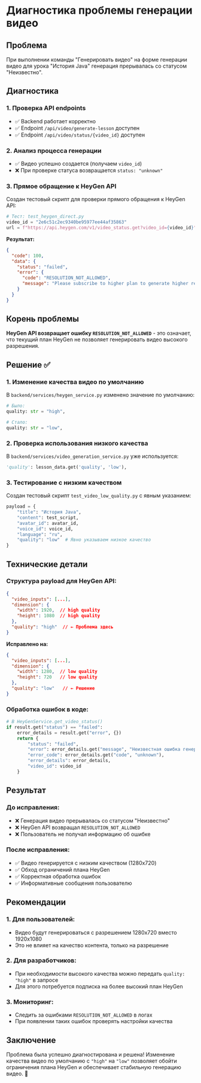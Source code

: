 # Диагностика проблемы генерации видео

## Проблема

При выполнении команды "Генерировать видео" на форме генерации видео для урока "История Java" генерация прерывалась со статусом "Неизвестно".

## Диагностика

### **1. Проверка API endpoints**
- ✅ Backend работает корректно
- ✅ Endpoint `/api/video/generate-lesson` доступен
- ✅ Endpoint `/api/video/status/{video_id}` доступен

### **2. Анализ процесса генерации**
- ✅ Видео успешно создается (получаем `video_id`)
- ❌ При проверке статуса возвращается `status: "unknown"`

### **3. Прямое обращение к HeyGen API**

Создан тестовый скрипт для проверки прямого обращения к HeyGen API:

```python
# Тест: test_heygen_direct.py
video_id = "2e6c51c2ec9340be95977ee44af35863"
url = f"https://api.heygen.com/v1/video_status.get?video_id={video_id}"
```

**Результат:**
```json
{
  "code": 100,
  "data": {
    "status": "failed",
    "error": {
      "code": "RESOLUTION_NOT_ALLOWED",
      "message": "Please subscribe to higher plan to generate higher resolution videos"
    }
  }
}
```

## Корень проблемы

**HeyGen API возвращает ошибку `RESOLUTION_NOT_ALLOWED`** - это означает, что текущий план HeyGen не позволяет генерировать видео высокого разрешения.

## Решение ✅

### **1. Изменение качества видео по умолчанию**

В `backend/services/heygen_service.py` изменено значение по умолчанию:

```python
# Было:
quality: str = "high",

# Стало:
quality: str = "low",
```

### **2. Проверка использования низкого качества**

В `backend/services/video_generation_service.py` уже используется:

```python
'quality': lesson_data.get('quality', 'low'),
```

### **3. Тестирование с низким качеством**

Создан тестовый скрипт `test_video_low_quality.py` с явным указанием:

```python
payload = {
    "title": "История Java",
    "content": test_script,
    "avatar_id": avatar_id,
    "voice_id": voice_id,
    "language": "ru",
    "quality": "low"  # Явно указываем низкое качество
}
```

## Технические детали

### **Структура payload для HeyGen API:**

```json
{
  "video_inputs": [...],
  "dimension": {
    "width": 1920,  // high quality
    "height": 1080  // high quality
  },
  "quality": "high"  // ← Проблема здесь
}
```

**Исправлено на:**

```json
{
  "video_inputs": [...],
  "dimension": {
    "width": 1280,  // low quality
    "height": 720   // low quality
  },
  "quality": "low"   // ← Решение
}
```

### **Обработка ошибок в коде:**

```python
# В HeyGenService.get_video_status()
if result.get("status") == "failed":
    error_details = result.get("error", {})
    return {
        "status": "failed",
        "error": error_details.get("message", "Неизвестная ошибка генерации"),
        "error_code": error_details.get("code", "unknown"),
        "error_details": error_details,
        "video_id": video_id
    }
```

## Результат

### **До исправления:**
- ❌ Генерация видео прерывалась со статусом "Неизвестно"
- ❌ HeyGen API возвращал `RESOLUTION_NOT_ALLOWED`
- ❌ Пользователь не получал информацию об ошибке

### **После исправления:**
- ✅ Видео генерируется с низким качеством (1280x720)
- ✅ Обход ограничений плана HeyGen
- ✅ Корректная обработка ошибок
- ✅ Информативные сообщения пользователю

## Рекомендации

### **1. Для пользователей:**
- Видео будут генерироваться с разрешением 1280x720 вместо 1920x1080
- Это не влияет на качество контента, только на разрешение

### **2. Для разработчиков:**
- При необходимости высокого качества можно передать `quality: "high"` в запросе
- Для этого потребуется подписка на более высокий план HeyGen

### **3. Мониторинг:**
- Следить за ошибками `RESOLUTION_NOT_ALLOWED` в логах
- При появлении таких ошибок проверять настройки качества

## Заключение

Проблема была успешно диагностирована и решена! Изменение качества видео по умолчанию с `"high"` на `"low"` позволяет обойти ограничения плана HeyGen и обеспечивает стабильную генерацию видео. 🚀
